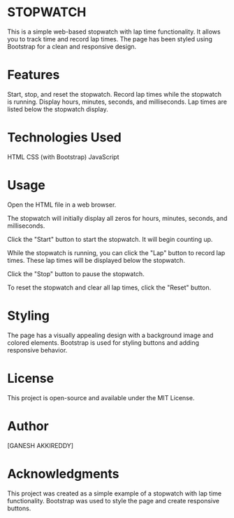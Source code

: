 # STOPWATCH



This is a simple web-based stopwatch with lap time functionality. It allows you to track time and record lap times. The page has been styled using Bootstrap for a clean and responsive design.

# Features
Start, stop, and reset the stopwatch.
Record lap times while the stopwatch is running.
Display hours, minutes, seconds, and milliseconds.
Lap times are listed below the stopwatch display.

# Technologies Used
HTML
CSS (with Bootstrap)
JavaScript

# Usage
Open the HTML file in a web browser.

The stopwatch will initially display all zeros for hours, minutes, seconds, and milliseconds.

Click the "Start" button to start the stopwatch. It will begin counting up.

While the stopwatch is running, you can click the "Lap" button to record lap times. These lap times will be displayed below the stopwatch.

Click the "Stop" button to pause the stopwatch.

To reset the stopwatch and clear all lap times, click the "Reset" button.

# Styling
The page has a visually appealing design with a background image and colored elements. Bootstrap is used for styling buttons and adding responsive behavior.

# License
This project is open-source and available under the MIT License.

# Author
[GANESH AKKIREDDY]

# Acknowledgments
This project was created as a simple example of a stopwatch with lap time functionality.
Bootstrap was used to style the page and create responsive buttons.
